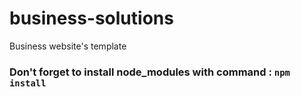 # business-solutions
Business website's template

### Don't forget to install node_modules with command : <code>npm install</code>
